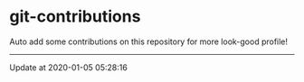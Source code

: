 # git-contributions

Auto add some contributions on this repository for more look-good profile!

---

Update at 2020-01-05 05:28:16
